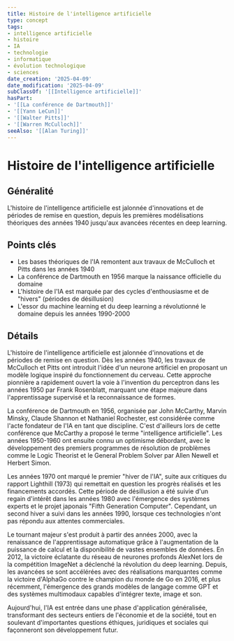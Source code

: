 ```yaml
---
title: Histoire de l'intelligence artificielle
type: concept
tags:
- intelligence artificielle
- histoire
- IA
- technologie
- informatique
- évolution technologique
- sciences
date_creation: '2025-04-09'
date_modification: '2025-04-09'
subClassOf: '[[Intelligence artificielle]]'
hasPart:
- '[[La conférence de Dartmouth]]'
- '[[Yann LeCun]]'
- '[[Walter Pitts]]'
- '[[Warren McCulloch]]'
seeAlso: '[[Alan Turing]]'
---
```

# Histoire de l'intelligence artificielle

## Généralité

L'histoire de l'intelligence artificielle est jalonnée d'innovations et de périodes de remise en question, depuis les premières modélisations théoriques des années 1940 jusqu'aux avancées récentes en deep learning.

## Points clés

- Les bases théoriques de l'IA remontent aux travaux de McCulloch et Pitts dans les années 1940
- La conférence de Dartmouth en 1956 marque la naissance officielle du domaine
- L'histoire de l'IA est marquée par des cycles d'enthousiasme et de "hivers" (périodes de désillusion)
- L'essor du machine learning et du deep learning a révolutionné le domaine depuis les années 1990-2000

## Détails

L'histoire de l'intelligence artificielle est jalonnée d'innovations et de périodes de remise en question. Dès les années 1940, les travaux de McCulloch et Pitts ont introduit l'idée d'un neurone artificiel en proposant un modèle logique inspiré du fonctionnement du cerveau. Cette approche pionnière a rapidement ouvert la voie à l'invention du perceptron dans les années 1950 par Frank Rosenblatt, marquant une étape majeure dans l'apprentissage supervisé et la reconnaissance de formes.

La conférence de Dartmouth en 1956, organisée par John McCarthy, Marvin Minsky, Claude Shannon et Nathaniel Rochester, est considérée comme l'acte fondateur de l'IA en tant que discipline. C'est d'ailleurs lors de cette conférence que McCarthy a proposé le terme "intelligence artificielle". Les années 1950-1960 ont ensuite connu un optimisme débordant, avec le développement des premiers programmes de résolution de problèmes comme le Logic Theorist et le General Problem Solver par Allen Newell et Herbert Simon.

Les années 1970 ont marqué le premier "hiver de l'IA", suite aux critiques du rapport Lighthill (1973) qui remettait en question les progrès réalisés et les financements accordés. Cette période de désillusion a été suivie d'un regain d'intérêt dans les années 1980 avec l'émergence des systèmes experts et le projet japonais "Fifth Generation Computer". Cependant, un second hiver a suivi dans les années 1990, lorsque ces technologies n'ont pas répondu aux attentes commerciales.

Le tournant majeur s'est produit à partir des années 2000, avec la renaissance de l'apprentissage automatique grâce à l'augmentation de la puissance de calcul et la disponibilité de vastes ensembles de données. En 2012, la victoire éclatante du réseau de neurones profonds AlexNet lors de la compétition ImageNet a déclenché la révolution du deep learning. Depuis, les avancées se sont accélérées avec des réalisations marquantes comme la victoire d'AlphaGo contre le champion du monde de Go en 2016, et plus récemment, l'émergence des grands modèles de langage comme GPT et des systèmes multimodaux capables d'intégrer texte, image et son.

Aujourd'hui, l'IA est entrée dans une phase d'application généralisée, transformant des secteurs entiers de l'économie et de la société, tout en soulevant d'importantes questions éthiques, juridiques et sociales qui façonneront son développement futur.